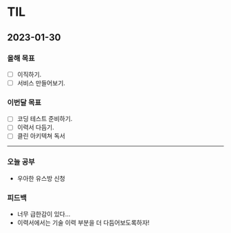 # TIL

## 2023-01-30

### 올해 목표

- [ ] 이직하기.
- [ ] 서비스 만들어보기.

### 이번달 목표

- [ ] 코딩 테스트 준비하기.
- [ ] 이력서 다듬기.
- [ ] 클린 아키텍쳐 독서

---


### 오늘 공부

- 우아한 유스방 신청

### 피드백

- 너무 급한감이 있다...
- 이력서에서는 기술 이력 부분을 더 다듬어보도록하자!